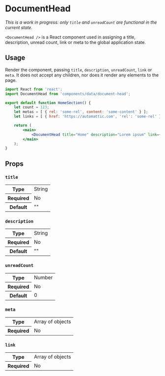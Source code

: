 DocumentHead
====

_This is a work in progress: only `title` and `unreadCount` are functional in the current state._

`<DocumentHead />` is a React component used in assigning a title, description, unread count, link or meta to the global application state.

## Usage

Render the component, passing `title`, `description`, `unreadCount`, `link` or `meta`. It does not accept any children, nor does it render any elements to the page.

```jsx
import React from 'react';
import DocumentHead from 'components/data/document-head';

export default function HomeSection() {
	let count = 123;
	let metas = [ { rel: 'some-rel', content: 'some-content' } ];
	let links = [ { href: 'https://automattic.com', 'rel': 'some-rel' } ];

	return (
		<main>
			<DocumentHead title="Home" description="Lorem ipsum" link={ links } meta={ metas } unreadCount={ count } />
		</main>
	);
}
```

## Props

### `title`

<table>
	<tr><th>Type</th><td>String</td></tr>
	<tr><th>Required</th><td>No</td></tr>
	<tr><th>Default</th><td>""</td></tr>
</table>

### `description`

<table>
	<tr><th>Type</th><td>String</td></tr>
	<tr><th>Required</th><td>No</td></tr>
	<tr><th>Default</th><td>""</td></tr>
</table>

### `unreadCount`

<table>
	<tr><th>Type</th><td>Number</td></tr>
	<tr><th>Required</th><td>No</td></tr>
	<tr><th>Default</th><td>0</td></tr>
</table>

### `meta`

<table>
	<tr><th>Type</th><td>Array of objects</td></tr>
	<tr><th>Required</th><td>No</td></tr>
</table>

### `link`

<table>
	<tr><th>Type</th><td>Array of objects</td></tr>
	<tr><th>Required</th><td>No</td></tr>
</table>
